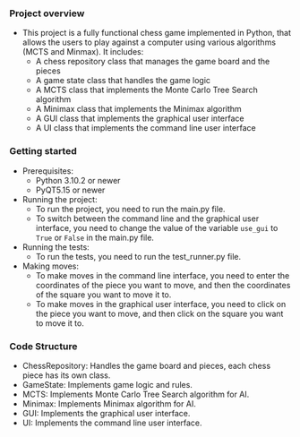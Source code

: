 ### Project overview
- This project is a fully functional chess game implemented in Python, that allows the users to play against a computer using various algorithms (MCTS and Minmax). It includes:
  - A chess repository class that manages the game board and the pieces
  - A game state class that handles the game logic
  - A MCTS class that implements the Monte Carlo Tree Search algorithm
  - A Minimax class that implements the Minimax algorithm
  - A GUI class that implements the graphical user interface
  - A UI class that implements the command line user interface

### Getting started
- Prerequisites:
  - Python 3.10.2 or newer
  - PyQT5.15 or newer
- Running the project:
  - To run the project, you need to run the main.py file.
  - To switch between the command line and the graphical user interface, you need to change the value of the variable `use_gui` to `True` or `False` in the main.py file.
- Running the tests:
  - To run the tests, you need to run the test_runner.py file.
- Making moves:
  - To make moves in the command line interface, you need to enter the coordinates of the piece you want to move, and then the coordinates of the square you want to move it to.
  - To make moves in the graphical user interface, you need to click on the piece you want to move, and then click on the square you want to move it to.

### Code Structure
- ChessRepository: Handles the game board and pieces, each chess piece has its own class.
- GameState: Implements game logic and rules.
- MCTS: Implements Monte Carlo Tree Search algorithm for AI.
- Minimax: Implements Minimax algorithm for AI.
- GUI: Implements the graphical user interface.
- UI: Implements the command line user interface.


